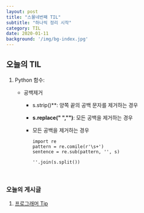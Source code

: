 ```yaml
---
layout: post
title: "스물네번째 TIL"
subtitle: "하나씩 정리 시작"
category: TIL
date: 2020-01-11
background: '/img/bg-index.jpg'
---
```


## 오늘의 TIL

1. Python 함수:

   - 공백제거

     - s.strip()**: 양쪽 끝의 공백 문자를 제거하는 경우

     - **s.replace(" ","")**: 모든 공백을 제거하는 경우

     - 모든 공백을 제거하는 경우

       ```
       import re
       pattern = re.comile(r'\s+')
       sentence = re.sub(pattern, '', s)
       ```

       ```
       ''.join(s.split())
       ```

<br>

### 오늘의 게시글

1. [프로그래머 Tip][https://2min0r.github.io/til/2020/01/11/programmers.html]

[https://2min0r.github.io/til/2020/01/11/programmers.html]: https://2min0r.github.io/til/2020/01/11/programmers.html
